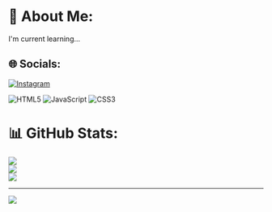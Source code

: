 # 💫 About Me:
I'm current learning...


## 🌐 Socials:
[![Instagram](https://img.shields.io/badge/Instagram-%23E4405F.svg?logo=Instagram&logoColor=white)](https://instagram.com/diraxoo) 

![HTML5](https://img.shields.io/badge/html5-%23E34F26.svg?style=for-the-badge&logo=html5&logoColor=white) ![JavaScript](https://img.shields.io/badge/javascript-%23323330.svg?style=for-the-badge&logo=javascript&logoColor=%23F7DF1E) ![CSS3](https://img.shields.io/badge/css3-%231572B6.svg?style=for-the-badge&logo=css3&logoColor=white)
# 📊 GitHub Stats:
![](https://github-readme-stats.vercel.app/api?username=Diraxo&theme=dark&hide_border=false&include_all_commits=false&count_private=false)<br/>
![](https://github-readme-streak-stats.herokuapp.com/?user=Diraxo&theme=dark&hide_border=false)<br/>
![](https://github-readme-stats.vercel.app/api/top-langs/?username=Diraxo&theme=dark&hide_border=false&include_all_commits=false&count_private=false&layout=compact)

---
[![](https://visitcount.itsvg.in/api?id=Diraxo&icon=0&color=0)](https://visitcount.itsvg.in)

<!-- Proudly created with GPRM ( https://gprm.itsvg.in ) -->
